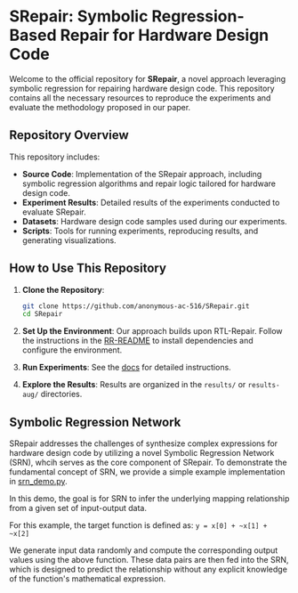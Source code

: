 # SRepair: Symbolic Regression-Based Repair for Hardware Design Code

Welcome to the official repository for **SRepair**, a novel approach leveraging symbolic regression for repairing hardware design code. This repository contains all the necessary resources to reproduce the experiments and evaluate the methodology proposed in our paper.

## Repository Overview

This repository includes:

- **Source Code**: Implementation of the SRepair approach, including symbolic regression algorithms and repair logic tailored for hardware design code.
- **Experiment Results**: Detailed results of the experiments conducted to evaluate SRepair.
- **Datasets**: Hardware design code samples used during our experiments.
- **Scripts**: Tools for running experiments, reproducing results, and generating visualizations.

## How to Use This Repository

1. **Clone the Repository**:

   ```bash
   git clone https://github.com/anonymous-ac-516/SRepair.git
   cd SRepair
   ```

2. **Set Up the Environment**:
   Our approach builds upon RTL-Repair. Follow the instructions in the [RR-README](rtl-repair/RR-README.md) to install dependencies and configure the environment.

3. **Run Experiments**:
   See the [docs](./docs) for detailed instructions.

4. **Explore the Results**:
   Results are organized in the `results/` or `results-aug/` directories.

## Symbolic Regression Network

SRepair addresses the challenges of synthesize complex expressions for hardware design code by utilizing a novel Symbolic Regression Network (SRN), whcih serves as the core component of SRepair. To demonstrate the fundamental concept of SRN, we provide a simple example implementation in [srn_demo.py](srn_demo.py).

In this demo, the goal is for SRN to infer the underlying mapping relationship from a given set of input-output data.

For this example, the target function is defined as: `y = x[0] + ~x[1] + ~x[2]`

We generate input data randomly and compute the corresponding output values using the above function. These data pairs are then fed into the SRN, which is designed to predict the relationship without any explicit knowledge of the function's mathematical expression.
